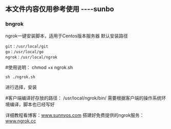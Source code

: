 ## 本文件内容仅用参考使用 ----sunbo

### bngrok
ngrok一键安装脚本，适用于Centos版本服务器
默认安装路径

```
git：/usr/local/git
go：/usr/local/go
ngrok：/usr/local/ngrok
```

#使用说明： chmod +x ngrok.sh
```
sh ./ngrok.sh
```
进行选择，安装

#客户端编译好存放的路径： /usr/local/ngrok/bin/
需要根据客户端的操作系统环境编译，脚本也已经写好

详细教程看博客：www.sunnyos.com
搭建好免费提供的ngrok服务：www.ngrok.cc